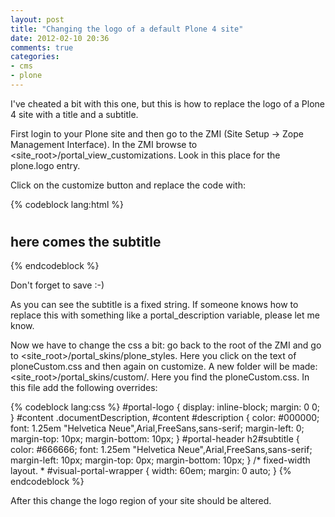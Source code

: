 ```yaml
---
layout: post
title: "Changing the logo of a default Plone 4 site"
date: 2012-02-10 20:36
comments: true
categories:
- cms
- plone 
---
```

I've cheated a bit with this one, but this is how to replace the logo of a Plone 4 site with a title and a subtitle.

First login to your Plone site and then go to the ZMI (Site Setup -> Zope Management Interface). In the ZMI browse to <site_root>/portal_view_customizations. Look in this place for the plone.logo entry.

Click on the customize button and replace the code with:

{% codeblock lang:html %}
<h1 metal:define-macro="portal_logo"
  id="portal-logo">
  <a accesskey="1"
    tal:define="portal_state context/@@plone_portal_state"
    tal:attributes="href view/navigation_root_url"
    i18n:domain="plone" tal:content="portal_state/portal_title">
  </a>
</h1>
<h2 id="subtitle">here comes the subtitle</h2>
{% endcodeblock %}

Don't forget to save :-)

As you can see the subtitle is a fixed string. If someone knows how to replace this with something like a portal_description variable, please let me know.

Now we have to change the css a bit: go back to the root of the ZMI and go to <site_root>/portal_skins/plone_styles.
Here you click on the text of ploneCustom.css and then again on customize. A new folder will be made: <site_root>/portal_skins/custom/. Here you find the ploneCustom.css. In this file add the following overrides:

{% codeblock lang:css %}
#portal-logo {
  display: inline-block;
  margin: 0 0;
}
#content .documentDescription, #content #description {
  color: #000000;
  font: 1.25em "Helvetica Neue",Arial,FreeSans,sans-serif;
  margin-left: 0;
  margin-top: 10px;
  margin-bottom: 10px;
}
#portal-header h2#subtitle {
  color: #666666;
  font: 1.25em "Helvetica Neue",Arial,FreeSans,sans-serif;
  margin-left: 10px;
  margin-top: 0px;
  margin-bottom: 10px;
}
/* fixed-width layout. *
#visual-portal-wrapper { width: 60em; margin: 0 auto; }
{% endcodeblock %}

After this change the logo region of your site should be altered.

